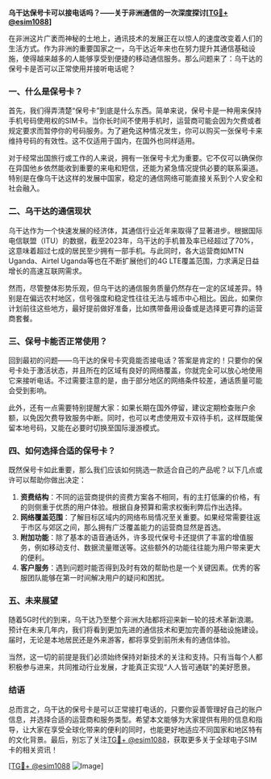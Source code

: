 **乌干达保号卡可以接电话吗？——关于非洲通信的一次深度探讨[[TG💪+ @esim1088](https://t.me/s/esim1088)]**

在非洲这片广袤而神秘的土地上，通讯技术的发展正在以惊人的速度改变着人们的生活方式。作为非洲的重要国家之一，乌干达近年来也在努力提升其通信基础设施，使得越来越多的人能够享受到便捷的移动通信服务。那么问题来了：乌干达的保号卡是否可以正常使用并接听电话呢？

### 一、什么是保号卡？

首先，我们得弄清楚“保号卡”到底是什么东西。简单来说，保号卡是一种用来保持手机号码使用权的SIM卡。当你长时间不使用手机时，运营商可能会因为欠费或者规定要求而暂停你的号码服务。为了避免这种情况发生，你可以购买一张保号卡来维持号码的有效性。这不仅适用于国内，在国外也同样适用。

对于经常出国旅行或工作的人来说，拥有一张保号卡尤为重要。它不仅可以确保你在异国他乡依然能收到重要的来电和短信，还能为紧急情况提供必要的联系渠道。特别是在像乌干达这样的发展中国家，稳定的通信网络可能直接关系到个人安全和社会融入。

### 二、乌干达的通信现状

乌干达作为一个快速发展的经济体，其通信行业近年来取得了显著进步。根据国际电信联盟（ITU）的数据，截至2023年，乌干达的手机普及率已经超过了70%，这意味着超过七成的居民至少拥有一部手机。与此同时，各大运营商如MTN Uganda、Airtel Uganda等也在不断扩展他们的4G LTE覆盖范围，力求满足日益增长的高速互联网需求。

然而，尽管整体形势乐观，但乌干达的通信服务质量仍然存在一定的区域差异。特别是在偏远农村地区，信号强度和稳定性往往无法与城市中心相比。因此，如果你计划前往这些地方，最好提前做好准备，比如携带备用设备或是选择更可靠的运营商套餐。

### 三、保号卡能否正常使用？

回到最初的问题——乌干达的保号卡究竟能否接电话？答案是肯定的！只要你的保号卡处于激活状态，并且所在的区域有良好的网络覆盖，你就完全可以放心地使用它来接听电话。不过需要注意的是，由于部分地区的网络条件较差，通话质量可能会受到影响。

此外，还有一点需要特别提醒大家：如果长期在国外停留，建议定期检查账户余额，以免因欠费导致服务中断。同时，也可以考虑使用双卡双待手机，这样既能保留本地号码，又能在必要时切换至国际漫游模式。

### 四、如何选择合适的保号卡？

既然保号卡如此重要，那么我们应该如何挑选一款适合自己的产品呢？以下几点或许可以帮助你做出决定：

1. **资费结构**：不同的运营商提供的资费方案各不相同，有的主打低廉的价格，有的则侧重于优质的用户体验。根据自身预算和需求权衡利弊后作出选择。
2. **网络覆盖范围**：了解目标区域内的网络布局情况至关重要。如果经常需要往返于市区与郊区之间，那么拥有广泛覆盖能力的运营商显然是首选。
3. **附加功能**：除了基本的语音通话外，许多现代保号卡还提供了丰富的增值服务，例如移动支付、数据流量赠送等。这些额外的功能往往能为用户带来更大的便利。
4. **客户服务**：遇到问题时能否得到及时有效的帮助也是一个关键因素。优秀的客服团队能够在第一时间解决用户的疑问和困扰。

### 五、未来展望

随着5G时代的到来，乌干达乃至整个非洲大陆都将迎来新一轮的技术革新浪潮。预计在未来几年内，我们将看到更加先进的通信技术和更加完善的基础设施建设。届时，无论是本地居民还是外来游客，都将享受到前所未有的通信体验。

当然，这一切的前提是我们必须始终保持对新技术的关注和支持。只有当每个人都积极参与进来，共同推动行业发展，才能真正实现“人人皆可通联”的美好愿景。

### 结语

总而言之，乌干达的保号卡是可以正常接打电话的，只要你妥善管理好自己的账户信息，并选择合适的运营商和服务类型。希望本文能够为大家提供有用的信息和指导，让大家在享受全球化带来的便利的同时，也能更好地适应不同国家和地区特有的文化背景。最后，别忘了关注[TG💪+ @esim1088](https://t.me/s/esim1088)，获取更多关于全球电子SIM卡的相关资讯！

[[TG💪+ @esim1088](https://t.me/s/esim1088) ![Image](https://i.postimg.cc/4NQfJmqS/Snipaste-2025-05-13-00-14-12.png)]